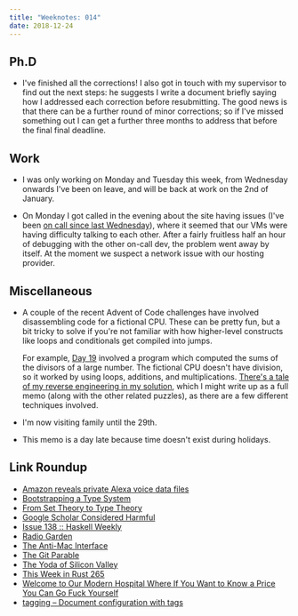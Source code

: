 ```yaml
---
title: "Weeknotes: 014"
date: 2018-12-24
---
```


## Ph.D

- I've finished all the corrections!  I also got in touch with my
  supervisor to find out the next steps: he suggests I write a
  document briefly saying how I addressed each correction before
  resubmitting.  The good news is that there can be a further round of
  minor corrections; so if I've missed something out I can get a
  further three months to address that before the final final
  deadline.

## Work

- I was only working on Monday and Tuesday this week, from Wednesday
  onwards I've been on leave, and will be back at work on the 2nd of
  January.

- On Monday I got called in the evening about the site having issues
  (I've been [on call since last Wednesday][]), where it seemed that
  our VMs were having difficulty talking to each other.  After a
  fairly fruitless half an hour of debugging with the other on-call
  dev, the problem went away by itself.  At the moment we suspect a
  network issue with our hosting provider.

[on call since last Wednesday]: weeknotes-013.html

## Miscellaneous

- A couple of the recent Advent of Code challenges have involved
  disassembling code for a fictional CPU.  These can be pretty fun,
  but a bit tricky to solve if you're not familiar with how
  higher-level constructs like loops and conditionals get compiled
  into jumps.

  For example, [Day 19][] involved a program which computed the sums
  of the divisors of a large number.  The fictional CPU doesn't have
  division, so it worked by using loops, additions, and
  multiplications.  [There's a tale of my reverse engineering in my
  solution][], which I might write up as a full memo (along with the
  other related puzzles), as there are a few different techniques
  involved.

- I'm now visiting family until the 29th.

- This memo is a day late because time doesn't exist during holidays.

[Day 19]: https://adventofcode.com/2018/day/19
[There's a tale of my reverse engineering in my solution]: https://github.com/barrucadu/aoc/blob/master/solutions/day19/Common.hs#L148

## Link Roundup

- [Amazon reveals private Alexa voice data files](https://www.heise.de/newsticker/meldung/Amazon-reveals-private-voice-data-files-4256015.html)
- [Bootstrapping a Type System](http://journal.stuffwithstuff.com/2010/10/29/bootstrapping-a-type-system/)
- [From Set Theory to Type Theory](https://golem.ph.utexas.edu/category/2013/01/from_set_theory_to_type_theory.html)
- [Google Scholar Considered Harmful](https://www.ralfj.de/blog/2018/12/12/google-scholar.html)
- [Issue 138 :: Haskell Weekly](https://haskellweekly.news/issues/138.html)
- [Radio Garden](http://radio.garden)
- [The Anti-Mac Interface](https://www.nngroup.com/articles/anti-mac-interface/)
- [The Git Parable](http://tom.preston-werner.com/2009/05/19/the-git-parable.html)
- [The Yoda of Silicon Valley](https://www.nytimes.com/2018/12/17/science/donald-knuth-computers-algorithms-programming.html)
- [This Week in Rust 265](https://this-week-in-rust.org/blog/2018/12/18/this-week-in-rust-265/)
- [Welcome to Our Modern Hospital Where If You Want to Know a Price You Can Go Fuck Yourself](https://www.mcsweeneys.net/articles/welcome-to-our-modern-hospital-where-if-you-want-to-know-a-price-you-can-go-fuck-yourself)
- [tagging – Document configuration with tags](https://ctan.org/pkg/tagging)
